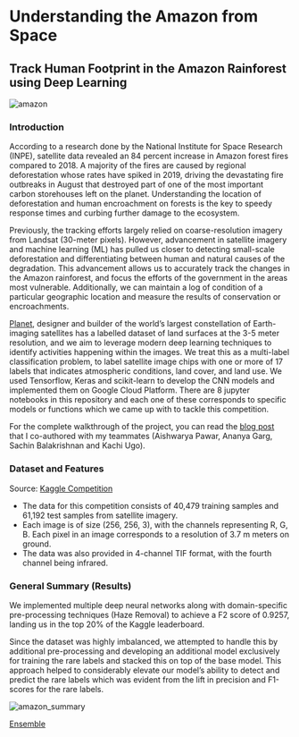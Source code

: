 # Understanding the Amazon from Space
## Track Human Footprint in the Amazon Rainforest using Deep Learning
![amazon](https://user-images.githubusercontent.com/44115595/72654116-a4500d80-3953-11ea-8759-b05636dce66a.jpg)

### Introduction

According to a research done by the National Institute for Space Research (INPE), satellite data revealed an 84 percent increase in Amazon forest fires compared to 2018. A majority of the fires are caused by regional deforestation whose rates have spiked in 2019, driving the devastating fire outbreaks in August that destroyed part of one of the most important carbon storehouses left on the planet. Understanding the location of deforestation and human encroachment on forests is the key to speedy response times and curbing further damage to the ecosystem.

Previously, the tracking efforts largely relied on coarse-resolution imagery from Landsat (30-meter pixels). However, advancement in satellite imagery and machine learning (ML) has pulled us closer to detecting small-scale deforestation and differentiating between human and natural causes of the degradation.
This advancement allows us to accurately track the changes in the Amazon rainforest, and focus the efforts of the government in the areas most vulnerable. Additionally, we  can maintain a log of condition of a particular geographic location and measure the results of conservation or encroachments.

[Planet](https://www.planet.com/), designer and builder of the world’s largest constellation of Earth-imaging satellites has a labelled dataset of land surfaces at the 3-5 meter resolution, and we aim to leverage modern deep learning techniques to identify activities happening within the images. We treat this as a multi-label classification problem, to label satellite image chips with one or more of 17 labels that indicates atmospheric conditions, land cover, and land use. We used Tensorflow, Keras and scikit-learn to develop the CNN models and implemented them on Google Cloud Platform. There are 8 jupyter notebooks in this repository and each one of these corresponds to specific models or functions which we came up with to tackle this competition.

For the complete walkthrough of the project, you can read the [blog post](https://medium.com/@ananya.garg197/can-deep-learning-save-the-amazon-rainforest-dee3602d9d80) that I co-authored with my teammates (Aishwarya Pawar, Ananya Garg, Sachin Balakrishnan and Kachi Ugo).

### Dataset and Features
Source: [Kaggle Competition](https://www.kaggle.com/c/planet-understanding-the-amazon-from-space/data)
* The data for this competition consists of 40,479 training samples and 61,192 test samples from satellite imagery. 
* Each image is of size (256, 256, 3), with the channels representing R, G, B. Each pixel in an image corresponds to a resolution of 3.7 m meters on ground. 
* The data was also provided in 4-channel TIF format, with the fourth channel being infrared. 

### General Summary (Results)
We implemented multiple deep neural networks along with domain-specific pre-processing techniques (Haze Removal) to achieve a F2 score of 0.9257, landing us in the top 20% of the Kaggle leaderboard.

Since the dataset was highly imbalanced, we attempted to handle this by additional pre-processing and developing an additional model exclusively for training the rare labels and stacked this on top of the base model. This approach helped to considerably elevate our model’s ability to detect and predict the rare labels which was evident from the lift in precision and F1-scores for the rare labels.

![amazon_summary](https://user-images.githubusercontent.com/44115595/72654848-ffcfca80-3956-11ea-953c-435225811a38.png)

[Ensemble](https://en.wikipedia.org/wiki/Ensemble_learning)
